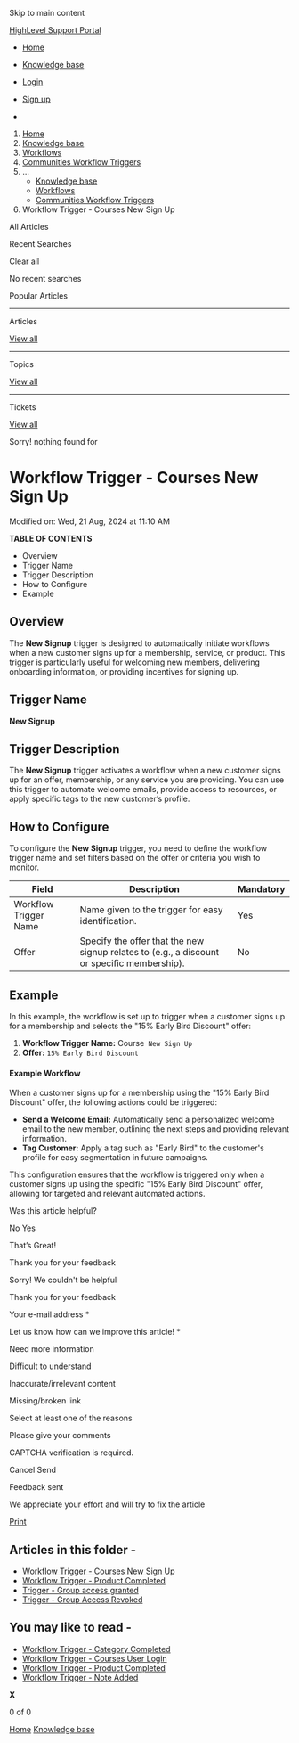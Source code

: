 Skip to main content

[ HighLevel Support Portal ](https://help.gohighlevel.com)

  * [ Home ](/support/home)
  * [ Knowledge base ](/support/solutions)

  * [Login](/support/login)
  * [Sign up](/support/signup)
  * 

  1. [Home](/support/home)
  2. [Knowledge base](/support/solutions)
  3. [Workflows](/support/solutions/48000455132)
  4. [Communities Workflow Triggers](/support/solutions/folders/155000000746)
  5. ... 
     * [Knowledge base](/support/solutions)
     * [Workflows](/support/solutions/48000455132)
     * [Communities Workflow Triggers](/support/solutions/folders/155000000746)
  6. Workflow Trigger - Courses New Sign Up

All  Articles 

Recent Searches

Clear all

No recent searches

Popular Articles

* * *

Articles

[View all](/support/search/solutions)

* * *

Topics

[View all](/support/search/topics)

* * *

Tickets

[View all](/support/search/tickets)

Sorry! nothing found for   

# Workflow Trigger - Courses New Sign Up

Modified on: Wed, 21 Aug, 2024 at 11:10 AM

**TABLE OF CONTENTS**

  * Overview
  * Trigger Name
  * Trigger Description
  * How to Configure
  * Example

## Overview

The **New Signup** trigger is designed to automatically initiate workflows when a new customer signs up for a membership, service, or product. This trigger is particularly useful for welcoming new members, delivering onboarding information, or providing incentives for signing up.

## Trigger Name

**New Signup**

## Trigger Description

The **New Signup** trigger activates a workflow when a new customer signs up for an offer, membership, or any service you are providing. You can use this trigger to automate welcome emails, provide access to resources, or apply specific tags to the new customer’s profile.

## How to Configure

To configure the **New Signup** trigger, you need to define the workflow trigger name and set filters based on the offer or criteria you wish to monitor.

Field| Description| Mandatory  
---|---|---  
Workflow Trigger Name| Name given to the trigger for easy identification.| Yes  
Offer| Specify the offer that the new signup relates to (e.g., a discount or specific membership).| No  

## Example

In this example, the workflow is set up to trigger when a customer signs up for a membership and selects the "15% Early Bird Discount" offer:

  1. **Workflow Trigger Name:** Course` New Sign Up`
  2. **Offer:** `15% Early Bird Discount`

####   

#### **Example Workflow**

When a customer signs up for a membership using the "15% Early Bird Discount" offer, the following actions could be triggered:

  * **Send a Welcome Email:** Automatically send a personalized welcome email to the new member, outlining the next steps and providing relevant information.
  * **Tag Customer:** Apply a tag such as "Early Bird" to the customer's profile for easy segmentation in future campaigns.

This configuration ensures that the workflow is triggered only when a customer signs up using the specific "15% Early Bird Discount" offer, allowing for targeted and relevant automated actions.

Was this article helpful?

No  Yes 

That’s Great!

Thank you for your feedback

Sorry! We couldn't be helpful

Thank you for your feedback

Your e-mail address *

Let us know how can we improve this article! *

Need more information 

Difficult to understand 

Inaccurate/irrelevant content 

Missing/broken link 

Select at least one of the reasons 

Please give your comments 

CAPTCHA verification is required. 

Cancel  Send 

Feedback sent

We appreciate your effort and will try to fix the article

[Print](javascript:print\(\))

## Articles in this folder -

  * [Workflow Trigger - Courses New Sign Up](/support/solutions/articles/155000003098-workflow-trigger-courses-new-sign-up)
  * [Workflow Trigger - Product Completed](/support/solutions/articles/155000003258-workflow-trigger-product-completed)
  * [Trigger - Group access granted](/support/solutions/articles/155000003538-trigger-group-access-granted)
  * [Trigger - Group Access Revoked](/support/solutions/articles/155000003539-trigger-group-access-revoked)

## You may like to read -

  * [Workflow Trigger - Category Completed](/support/solutions/articles/155000002671-workflow-trigger-category-completed)
  * [Workflow Trigger - Courses User Login](/support/solutions/articles/155000003099-workflow-trigger-courses-user-login)
  * [Workflow Trigger - Product Completed](/support/solutions/articles/155000003258-workflow-trigger-product-completed)
  * [Workflow Trigger - Note Added](/support/solutions/articles/155000003248-workflow-trigger-note-added)

**X**

0 of 0 []()

[Home](/support/home) [Knowledge base](/support/solutions)
